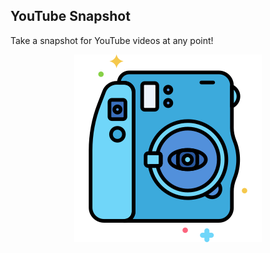 ## YouTube Snapshot

Take a snapshot for YouTube videos at any point!

<p align="center">
    <img src="./public/logo300.png" alt="YouTube Snapshot Logo" title="YouTube Snapshot" />
</p>
